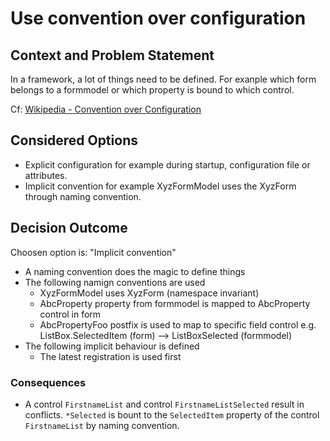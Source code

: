 # Use convention over configuration

## Context and Problem Statement

In a framework, a lot of things need to be defined. For exanple which form belongs to a formmodel or which property is bound to which control.

Cf: [Wikipedia - Convention over Configuration](https://en.wikipedia.org/wiki/Convention_over_configuration)

## Considered Options

* Explicit configuration for example during startup, configuration file or attributes.
* Implicit convention for example XyzFormModel uses the XyzForm through naming convention.

## Decision Outcome

Choosen option is: "Implicit convention"

* A naming convention does the magic to define things
* The following namign conventions are used
  * XyzFormModel uses XyzForm (namespace invariant)
  * AbcProperty property from formmodel is mapped to AbcProperty control in form
  * AbcPropertyFoo postfix is used to map to specific field control e.g. ListBox.SelectedItem (form) --> ListBoxSelected (formmodel)
* The following implicit behaviour is defined
  * The latest registration is used first

### Consequences

* A control `FirstnameList` and control `FirstnameListSelected` result in conflicts. `*Selected` is bount to the `SelectedItem` property of the control `FirstnameList` by naming convention.
